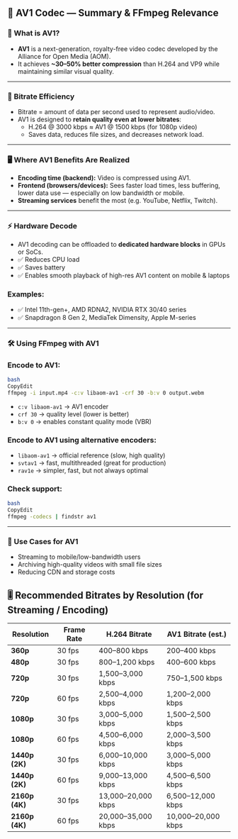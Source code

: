 ## 🎥 AV1 Codec — Summary & FFmpeg Relevance

### 🧠 What is AV1?

- **AV1** is a next-generation, royalty-free video codec developed by the Alliance for Open Media (AOM).
- It achieves **~30–50% better compression** than H.264 and VP9 while maintaining similar visual quality.

---

### 🔄 Bitrate Efficiency

- Bitrate = amount of data per second used to represent audio/video.
- AV1 is designed to **retain quality even at lower bitrates**:
  - H.264 @ 3000 kbps ≈ AV1 @ 1500 kbps (for 1080p video)
  - Saves data, reduces file sizes, and decreases network load.

---

### 🖥 Where AV1 Benefits Are Realized

- **Encoding time (backend):** Video is compressed using AV1.
- **Frontend (browsers/devices):** Sees faster load times, less buffering, lower data use — especially on low bandwidth or mobile.
- **Streaming services** benefit the most (e.g. YouTube, Netflix, Twitch).

---

### ⚡ Hardware Decode

- AV1 decoding can be offloaded to **dedicated hardware blocks** in GPUs or SoCs.
- ✅ Reduces CPU load
- ✅ Saves battery
- ✅ Enables smooth playback of high-res AV1 content on mobile & laptops

### Examples:

- ✅ Intel 11th-gen+, AMD RDNA2, NVIDIA RTX 30/40 series
- ✅ Snapdragon 8 Gen 2, MediaTek Dimensity, Apple M-series

---

### 🛠 Using FFmpeg with AV1

### Encode to AV1:

```bash
bash
CopyEdit
ffmpeg -i input.mp4 -c:v libaom-av1 -crf 30 -b:v 0 output.webm

```

- `c:v libaom-av1` → AV1 encoder
- `crf 30` → quality level (lower is better)
- `b:v 0` → enables constant quality mode (VBR)

### Encode to AV1 using alternative encoders:

- `libaom-av1` → official reference (slow, high quality)
- `svtav1` → fast, multithreaded (great for production)
- `rav1e` → simpler, fast, but not always optimal

### Check support:

```bash
bash
CopyEdit
ffmpeg -codecs | findstr av1

```

---

### 🎯 Use Cases for AV1

- Streaming to mobile/low-bandwidth users
- Archiving high-quality videos with small file sizes
- Reducing CDN and storage costs

## 🎚 Recommended Bitrates by Resolution (for Streaming / Encoding)

| Resolution     | Frame Rate | H.264 Bitrate      | AV1 Bitrate (est.) |
| -------------- | ---------- | ------------------ | ------------------ |
| **360p**       | 30 fps     | 400–800 kbps       | 200–400 kbps       |
| **480p**       | 30 fps     | 800–1,200 kbps     | 400–600 kbps       |
| **720p**       | 30 fps     | 1,500–3,000 kbps   | 750–1,500 kbps     |
| **720p**       | 60 fps     | 2,500–4,000 kbps   | 1,200–2,000 kbps   |
| **1080p**      | 30 fps     | 3,000–5,000 kbps   | 1,500–2,500 kbps   |
| **1080p**      | 60 fps     | 4,500–6,000 kbps   | 2,000–3,500 kbps   |
| **1440p (2K)** | 30 fps     | 6,000–10,000 kbps  | 3,000–5,000 kbps   |
| **1440p (2K)** | 60 fps     | 9,000–13,000 kbps  | 4,500–6,500 kbps   |
| **2160p (4K)** | 30 fps     | 13,000–20,000 kbps | 6,500–12,000 kbps  |
| **2160p (4K)** | 60 fps     | 20,000–35,000 kbps | 10,000–20,000 kbps |
